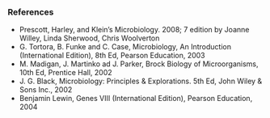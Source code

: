 ### References
<ul>
    <li>Prescott, Harley, and Klein’s Microbiology. 2008; 7 edition by Joanne Willey, Linda Sherwood, Chris Woolverton</li>
    <li>G. Tortora, B. Funke and C. Case, Microbiology, An Introduction (International Edition), 8th Ed, Pearson Education, 2003 </li>
    <li>M. Madigan, J. Martinko ad J. Parker, Brock Biology of Microorganisms, 10th Ed, Prentice Hall, 2002 </li>
    <li>J. G. Black, Microbiology: Principles & Explorations. 5th Ed, John Wiley & Sons Inc., 2002 </li>
    <li>Benjamin Lewin, Genes VIII (International Edition), Pearson Education, 2004</li>
</ul>